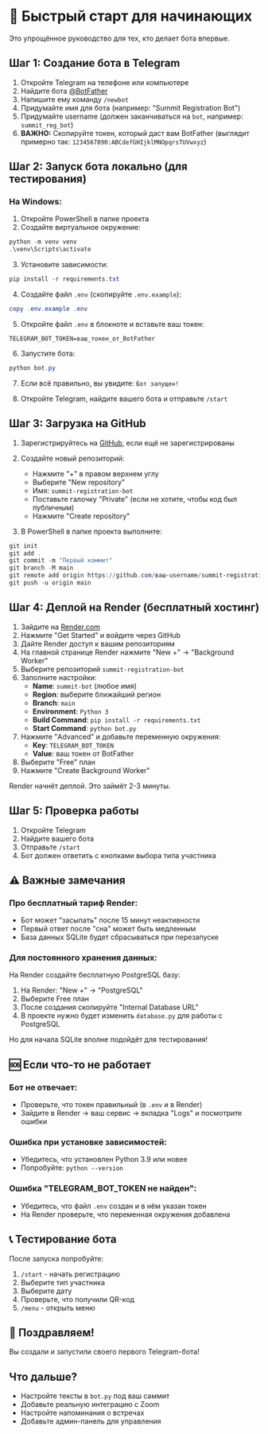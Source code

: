 # 🚀 Быстрый старт для начинающих

Это упрощённое руководство для тех, кто делает бота впервые.

## Шаг 1: Создание бота в Telegram

1. Откройте Telegram на телефоне или компьютере
2. Найдите бота [@BotFather](https://t.me/BotFather)
3. Напишите ему команду `/newbot`
4. Придумайте имя для бота (например: "Summit Registration Bot")
5. Придумайте username (должен заканчиваться на `bot`, например: `summit_reg_bot`)
6. **ВАЖНО:** Скопируйте токен, который даст вам BotFather (выглядит примерно так: `1234567890:ABCdefGHIjklMNOpqrsTUVwxyz`)

## Шаг 2: Запуск бота локально (для тестирования)

### На Windows:

1. Откройте PowerShell в папке проекта
2. Создайте виртуальное окружение:
```powershell
python -m venv venv
.\venv\Scripts\activate
```

3. Установите зависимости:
```powershell
pip install -r requirements.txt
```

4. Создайте файл `.env` (скопируйте `.env.example`):
```powershell
copy .env.example .env
```

5. Откройте файл `.env` в блокноте и вставьте ваш токен:
```
TELEGRAM_BOT_TOKEN=ваш_токен_от_BotFather
```

6. Запустите бота:
```powershell
python bot.py
```

7. Если всё правильно, вы увидите: `Бот запущен!`

8. Откройте Telegram, найдите вашего бота и отправьте `/start`

## Шаг 3: Загрузка на GitHub

1. Зарегистрируйтесь на [GitHub](https://github.com), если ещё не зарегистрированы
2. Создайте новый репозиторий:
   - Нажмите "+" в правом верхнем углу
   - Выберите "New repository"
   - Имя: `summit-registration-bot`
   - Поставьте галочку "Private" (если не хотите, чтобы код был публичным)
   - Нажмите "Create repository"

3. В PowerShell в папке проекта выполните:
```powershell
git init
git add .
git commit -m "Первый коммит"
git branch -M main
git remote add origin https://github.com/ваш-username/summit-registration-bot.git
git push -u origin main
```

## Шаг 4: Деплой на Render (бесплатный хостинг)

1. Зайдите на [Render.com](https://render.com)
2. Нажмите "Get Started" и войдите через GitHub
3. Дайте Render доступ к вашим репозиториям
4. На главной странице Render нажмите "New +" → "Background Worker"
5. Выберите репозиторий `summit-registration-bot`
6. Заполните настройки:
   - **Name**: `summit-bot` (любое имя)
   - **Region**: выберите ближайший регион
   - **Branch**: `main`
   - **Environment**: `Python 3`
   - **Build Command**: `pip install -r requirements.txt`
   - **Start Command**: `python bot.py`
7. Нажмите "Advanced" и добавьте переменную окружения:
   - **Key**: `TELEGRAM_BOT_TOKEN`
   - **Value**: ваш токен от BotFather
8. Выберите "Free" план
9. Нажмите "Create Background Worker"

Render начнёт деплой. Это займёт 2-3 минуты.

## Шаг 5: Проверка работы

1. Откройте Telegram
2. Найдите вашего бота
3. Отправьте `/start`
4. Бот должен ответить с кнопками выбора типа участника

## ⚠️ Важные замечания

### Про бесплатный тариф Render:
- Бот может "засыпать" после 15 минут неактивности
- Первый ответ после "сна" может быть медленным
- База данных SQLite будет сбрасываться при перезапуске

### Для постоянного хранения данных:
На Render создайте бесплатную PostgreSQL базу:
1. На Render: "New +" → "PostgreSQL"
2. Выберите Free план
3. После создания скопируйте "Internal Database URL"
4. В проекте нужно будет изменить `database.py` для работы с PostgreSQL

Но для начала SQLite вполне подойдёт для тестирования!

## 🆘 Если что-то не работает

### Бот не отвечает:
- Проверьте, что токен правильный (в `.env` и в Render)
- Зайдите в Render → ваш сервис → вкладка "Logs" и посмотрите ошибки

### Ошибка при установке зависимостей:
- Убедитесь, что установлен Python 3.9 или новее
- Попробуйте: `python --version`

### Ошибка "TELEGRAM_BOT_TOKEN не найден":
- Убедитесь, что файл `.env` создан и в нём указан токен
- На Render проверьте, что переменная окружения добавлена

## 📞 Тестирование бота

После запуска попробуйте:
1. `/start` - начать регистрацию
2. Выберите тип участника
3. Выберите дату
4. Проверьте, что получили QR-код
5. `/menu` - открыть меню

## 🎉 Поздравляем!

Вы создали и запустили своего первого Telegram-бота!

## Что дальше?

- Настройте тексты в `bot.py` под ваш саммит
- Добавьте реальную интеграцию с Zoom
- Настройте напоминания о встречах
- Добавьте админ-панель для управления
